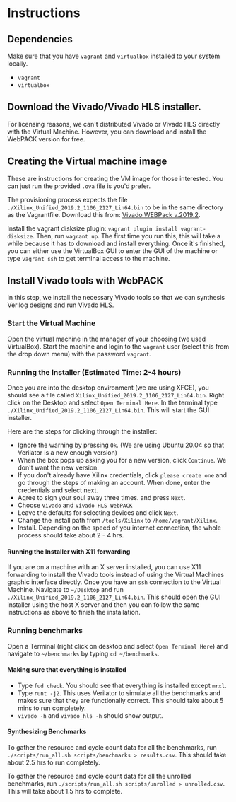# Instructions
## Dependencies
Make sure that you have `vagrant` and `virtualbox` installed to your system locally.
 - `vagrant`
 - `virtualbox`

## Download the Vivado/Vivado HLS installer.
For licensing reasons, we can't distributed Vivado or Vivado HLS directly with the Virtual
Machine. However, you can download and install the WebPACK version for free.

## Creating the Virtual machine image
These are instructions for creating the VM image for those interested. You can just run the provided `.ova` file is you'd prefer.

The provisioning process expects the file `./Xilinx_Unified_2019.2_1106_2127_Lin64.bin` to be in the same directory as the Vagrantfile.
Download this from: [Vivado WEBPack v.2019.2][vivado-webpack].

Install the vagrant disksize plugin: `vagrant plugin install vagrant-disksize`.
Then, run `vagrant up`. The first time you run this, this will take a while because it has to download and install
everything. Once it's finished, you can either use the VirtualBox GUI to enter the GUI of the machine or type `vagrant ssh`
to get terminal access to the machine.

## Install Vivado tools with WebPACK
In this step, we install the necessary Vivado tools so that we can synthesis Verilog designs and run Vivado HLS.

### Start the Virtual Machine
Open the virtual machine in the manager of your choosing (we used VirtualBox). Start the machine and login to the `vagrant`
user (select this from the drop down menu) with the password `vagrant`.

### Running the Installer (Estimated Time: 2-4 hours)
Once you are into the desktop environment (we are using XFCE), you should see a file called `Xilinx_Unified_2019.2_1106_2127_Lin64.bin`.
Right click on the Desktop and select `Open Terminal Here`. In the terminal type `./Xilinx_Unified_2019.2_1106_2127_Lin64.bin`. This will
start the GUI installer.

Here are the steps for clicking through the installer:
 - Ignore the warning by pressing `Ok`. (We are using Ubuntu 20.04 so that Verilator is a new enough version)
 - When the box pops up asking you for a new version, click `Continue`. We don't want the new version.
 - If you don't already have Xilinx credentials, click `please create one` and go through the steps of making an account.
 When done, enter the credentials and select next.
 - Agree to sign your soul away three times. and press `Next`.
 - Choose `Vivado` and `Vivado HLS WebPACK`
 - Leave the defaults for selecting devices and click `Next`.
 - Change the install path from `/tools/Xilinx` to `/home/vagrant/Xilinx`.
 - Install. Depending on the speed of you internet connection, the whole process should take about 2 - 4 hrs.

[vivado-webpack]: https://www.xilinx.com/member/forms/download/xef.html?filename=Xilinx_Unified_2019.2_1106_2127_Lin64.bin

#### Running the Installer with X11 forwarding
If you are on a machine with an X server installed, you can use X11 forwarding to install the Vivado tools instead
of using the Virtual Machines graphic interface directly. Once you have an `ssh` connection to the Virtual Machine.
Navigate to `~/Desktop` and run `./Xilinx_Unified_2019.2_1106_2127_Lin64.bin`. This should open the GUI installer
using the host X server and then you can follow the same instructions as above to finish the installation.

### Running benchmarks
Open a Terminal (right click on desktop and select `Open Terminal Here`) and navigate to `~/benchmarks` by typing `cd ~/benchmarks`.

#### Making sure that everything is installed
 - Type `fud check`. You should see that everything is installed except `mrxl`.
 - Type `runt -j2`. This uses Verilator to simulate all the benchmarks and makes sure that they are functionally correct.
 This should take about 5 mins to run completely.
 - `vivado -h` and `vivado_hls -h` should show output.

#### Synthesizing Benchmarks
To gather the resource and cycle count data for all the benchmarks, run `./scripts/run_all.sh scripts/benchmarks > results.csv`.
This should take about 2.5 hrs to run completely.

To gather the resource and cycle count data for all the unrolled benchmarks, run `./scripts/run_all.sh scripts/unrolled > unrolled.csv`.
This will take about 1.5 hrs to complete.
